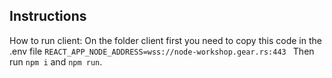 
## Instructions
How to run client:
On the folder client first you need to copy this code in the .env file `REACT_APP_NODE_ADDRESS=wss://node-workshop.gear.rs:443 `
Then run `npm i` and `npm run`.
